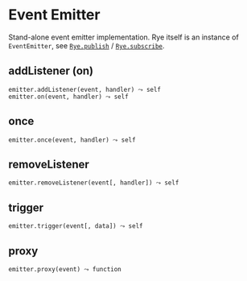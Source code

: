 Event Emitter
==================

Stand-alone event emitter implementation. Rye itself is an instance of `EventEmitter`, see [`Rye.publish`](#events-ryepublish) / [`Rye.subscribe`](#events-ryesubscribe).


addListener (on)
------------------

    emitter.addListener(event, handler) ⤳ self
    emitter.on(event, handler) ⤳ self


once
------------------

    emitter.once(event, handler) ⤳ self


removeListener
------------------

    emitter.removeListener(event[, handler]) ⤳ self


trigger
------------------

    emitter.trigger(event[, data]) ⤳ self


proxy
------------------

    emitter.proxy(event) ⤳ function
